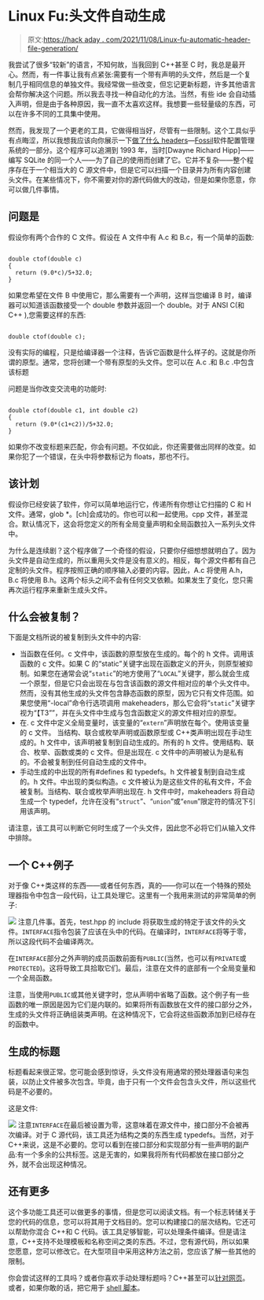 # Linux Fu:头文件自动生成

> 原文:[https://hack aday . com/2021/11/08/Linux-fu-automatic-header-file-generation/](https://hackaday.com/2021/11/08/linux-fu-automatic-header-file-generation/)

我尝试了很多“较新”的语言，不知何故，当我回到 C++甚至 C 时，我总是最开心。然而，有一件事让我有点紧张:需要有一个带有声明的头文件，然后是一个复制几乎相同信息的单独文件。我经常做一些改变，但忘记更新标题，许多其他语言会帮你解决这个问题。所以我去寻找一种自动化的方法。当然，有些 ide 会自动插入声明，但是由于各种原因，我一直不太喜欢这样。我想要一些轻量级的东西，可以在许多不同的工具集中使用。

然而，我发现了一个更老的工具，它做得相当好，尽管有一些限制。这个工具似乎有点晦涩，所以我想我应该向你展示一下[做了什么 headers](https://fossil-scm.org/home/doc/trunk/src/makeheaders.html)—[Fossil](https://www.fossil-scm.org/home/doc/trunk/www/index.wiki)软件配置管理系统的一部分。这个程序可以追溯到 1993 年，当时[Dwayne Richard Hipp]——编写 SQLite 的同一个人——为了自己的使用而创建了它。它并不复杂——整个程序存在于一个相当大的 C 源文件中，但是它可以扫描一个目录并为所有内容创建头文件。在某些情况下，你不需要对你的源代码做大的改动，但是如果你愿意，你可以做几件事情。

## 问题是

假设你有两个合作的 C 文件。假设在 A 文件中有 A.c 和 B.c，有一个简单的函数:

```

double ctof(double c)
{
  return (9.0*c)/5+32.0;
}

```

如果您希望在文件 B 中使用它，那么需要有一个声明，这样当您编译 B 时，编译器可以知道该函数接受一个 double 参数并返回一个 double。对于 ANSI C(和 C++ ),您需要这样的东西:

```

double ctof(double c);

```

没有实际的编程，只是给编译器一个注释，告诉它函数是什么样子的。这就是你所谓的原型。通常，您将创建一个带有原型的头文件。您可以在 A.c .和 B.c .中包含该标题

问题是当你改变交流电的功能时:

```

double ctof(double c1, int double c2)
{
  return (9.0*(c1+c2))/5+32.0;
}

```

如果你不改变标题来匹配，你会有问题。不仅如此，你还需要做出同样的改变。如果你犯了一个错误，在头中将参数标记为 floats，那也不行。

## 该计划

假设你已经安装了软件，你可以简单地运行它，传递所有你想让它扫描的 C 和 H 文件。通常，glob *。[ch]会成功的。你也可以和一起使用。cpp 文件，甚至混合。默认情况下，这会将您定义的所有全局变量声明和全局函数拉入一系列头文件中。

为什么是连续剧？这个程序做了一个奇怪的假设，只要你仔细想想就明白了。因为头文件是自动生成的，所以重用头文件是没有意义的。相反，每个源文件都有自己定制的头文件。程序按照正确的顺序输入必要的内容。因此，A.c 将使用 A.h，B.c 将使用 B.h。这两个标头之间不会有任何交叉依赖。如果发生了变化，您只需再次运行程序来重新生成头文件。

## 什么会被复制？

下面是文档所说的被复制到头文件中的内容:

*   当函数在任何。c 文件中，该函数的原型放在生成的。每个的 h 文件。调用该函数的 c 文件。如果 C 的“static”关键字出现在函数定义的开头，则原型被抑制。如果您在通常会说“`static`”的地方使用了“`LOCAL`”关键字，那么就会生成一个原型，但是它只会出现在与包含该函数的源文件相对应的单个头文件中。然而，没有其他生成的头文件包含静态函数的原型，因为它只有文件范围。如果您使用“-local”命令行选项调用 makeheaders，那么它会将“`static`”关键字视为“【T3””，并在头文件中生成与包含函数定义的源文件相对应的原型。
*   在. c 文件中定义全局变量时，该变量的“`extern`”声明放在每个。使用该变量的 c 文件。
    当结构、联合或枚举声明或函数原型或 C++类声明出现在手动生成的。h 文件中，该声明被复制到自动生成的。所有的 h 文件。使用结构、联合、枚举、函数或类的 c 文件。但是出现在. c 文件中的声明被认为是私有的。不会被复制到任何自动生成的文件中。
*   手动生成的中出现的所有#defines 和 typedefs。h 文件被复制到自动生成的。h 文件。中出现的类似构造。c 文件被认为是这些文件的私有文件，不会被复制。当结构、联合或枚举声明出现在. h 文件中时，makeheaders 将自动生成一个 typedef，允许在没有“`struct`”、“`union`”或“`enum`”限定符的情况下引用该声明。

请注意，该工具可以判断它何时生成了一个头文件，因此您不必将它们从输入文件中排除。

## 一个 C++例子

对于像 C++类这样的东西——或者任何东西，真的——你可以在一个特殊的预处理器指令中包含一段代码，让工具处理它。这里有一个我用来测试的非常简单的例子:

[![](../Images/ce9a2a1e688a4d26d1fc679388338ecb.png)](https://hackaday.com/wp-content/uploads/2021/10/testcpp.png) 注意几件事。首先，test.hpp 的 include 将获取生成的特定于该文件的头文件。`INTERFACE`指令包装了应该在头中的代码。在编译时，`INTERFACE`将等于零，所以这段代码不会编译两次。

在`INTERFACE`部分之外声明的成员函数前面有`PUBLIC`(当然，也可以有`PRIVATE`或`PROTECTED`)。这将导致工具拾取它们。最后，注意在文件的底部有一个全局变量和一个全局函数。

注意，当使用`PUBLIC`或其他关键字时，您从声明中省略了函数。这个例子有一些函数的唯一原因是因为它们是内联的。如果将所有函数放在文件的接口部分之外，生成的头文件将正确组装类声明。在这种情况下，它会将这些函数添加到已经存在的函数中。

## 生成的标题

标题看起来很正常。您可能会感到惊讶，头文件没有用通常的预处理器语句来包装，以防止文件被多次包含。毕竟，由于只有一个文件会包含头文件，所以这些代码是不必要的。

这是文件:

[![](../Images/526199536c12805b63d2abe29cd86e40.png)](https://hackaday.com/wp-content/uploads/2021/10/testhpp.png) 注意`INTERFACE`在最后被设置为零，这意味着在源文件中，接口部分不会被再次编译。对于 C 源代码，该工具还为结构之类的东西生成 typedefs。当然，对于 C++来说，这是不必要的。您可以看到在接口部分和实现部分有一些声明的副产品:有一个多余的公共标签。这是无害的，如果我将所有代码都放在接口部分之外，就不会出现这种情况。

## 还有更多

这个多功能工具还可以做更多的事情，但是您可以阅读文档。有一个标志转储关于您的代码的信息，您可以将其用于文档目的。您可以构建接口的层次结构。它还可以帮助你混合 C++和 C 代码。该工具足够智能，可以处理条件编译。但是请注意，C++支持不处理模板和名称空间之类的东西。不过，您有源代码，所以如果您愿意，您可以修改它。在大型项目中采用这种方法之前，您应该了解一些其他的限制。

你会尝试这样的工具吗？或者你喜欢手动处理标题吗？C++甚至可以[针对网页](https://hackaday.com/2020/12/21/c-compiler-targets-the-web/)。或者，如果你敢的话，把它用于 [shell 脚本](https://hackaday.com/2019/09/17/linux-fu-shell-scripts-in-c-c-and-others/)。